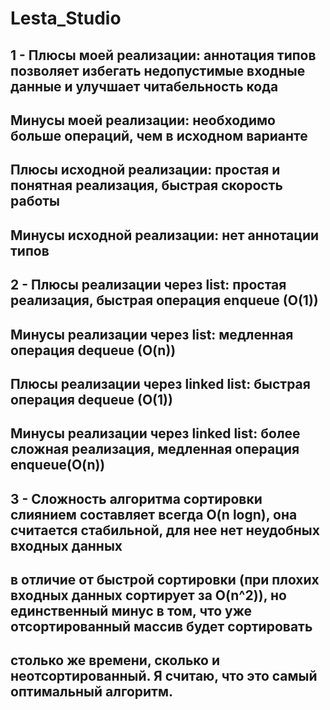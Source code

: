 # Lesta_Studio
## 1 - Плюсы моей реализации: аннотация типов позволяет избегать недопустимые входные данные и улучшает читабельность кода
##     Минусы моей реализации: необходимо больше операций, чем в исходном варианте
##     Плюсы исходной реализации: простая и понятная реализация, быстрая скорость работы
##     Минусы исходной реализации: нет аннотации типов

## 2 - Плюсы реализации через list: простая реализация, быстрая операция enqueue (O(1))
##     Минусы реализации через list: медленная операция dequeue (O(n))
##     Плюсы реализации через linked list: быстрая операция dequeue (O(1))
##     Минусы реализации через linked list: более сложная реализация, медленная операция enqueue(O(n))


## 3 - Сложность алгоритма сортировки слиянием составляет всегда O(n logn), она считается стабильной, для нее нет неудобных входных данных
##     в отличие от быстрой сортировки (при плохих входных данных сортирует за O(n^2)), но единственный минус в том, что уже отсортированный массив будет сортировать
##     столько же времени, сколько и неотсортированный. Я считаю, что это самый оптимальный алгоритм.    
